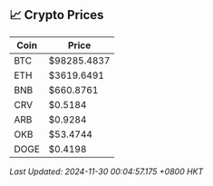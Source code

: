 ## 📈 Crypto Prices

| Coin | Price |
| ---- | ----- |
| BTC | $98285.4837 |
| ETH | $3619.6491 |
| BNB | $660.8761 |
| CRV | $0.5184 |
| ARB | $0.9284 |
| OKB | $53.4744 |
| DOGE | $0.4198 |

_Last Updated: 2024-11-30 00:04:57.175 +0800 HKT_